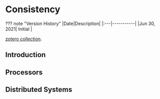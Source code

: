 # Consistency

??? note "Version History"
	|Date|Description|
	|:---|-----------|
	|Jun 30, 2021| Initial |

[zotero collection](https://www.zotero.org/lastweek/collections/MVL55B3M).

## Introduction

## Processors

## Distributed Systems
